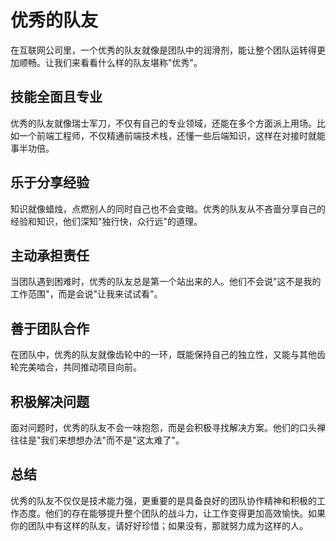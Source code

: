 # 优秀的队友

在互联网公司里，一个优秀的队友就像是团队中的润滑剂，能让整个团队运转得更加顺畅。让我们来看看什么样的队友堪称"优秀"。

## 技能全面且专业

优秀的队友就像瑞士军刀，不仅有自己的专业领域，还能在多个方面派上用场。比如一个前端工程师，不仅精通前端技术栈，还懂一些后端知识，这样在对接时就能事半功倍。

## 乐于分享经验

知识就像蜡烛，点燃别人的同时自己也不会变暗。优秀的队友从不吝啬分享自己的经验和知识，他们深知"独行快，众行远"的道理。

## 主动承担责任

当团队遇到困难时，优秀的队友总是第一个站出来的人。他们不会说"这不是我的工作范围"，而是会说"让我来试试看"。

## 善于团队合作

在团队中，优秀的队友就像齿轮中的一环，既能保持自己的独立性，又能与其他齿轮完美啮合，共同推动项目向前。

## 积极解决问题

面对问题时，优秀的队友不会一味抱怨，而是会积极寻找解决方案。他们的口头禅往往是"我们来想想办法"而不是"这太难了"。

## 总结

优秀的队友不仅仅是技术能力强，更重要的是具备良好的团队协作精神和积极的工作态度。他们的存在能够提升整个团队的战斗力，让工作变得更加高效愉快。如果你的团队中有这样的队友，请好好珍惜；如果没有，那就努力成为这样的人。
